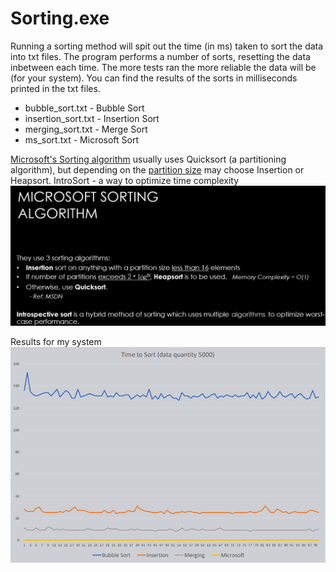 # Sorting.exe

Running a sorting method will spit out the time (in ms) taken to sort the data into txt files. The program performs a number of sorts, resetting the data inbetween each time. The more tests ran the more reliable the data will be (for your system). You can find the results of the sorts in milliseconds printed in the txt files.

- bubble_sort.txt - Bubble Sort
- insertion_sort.txt - Insertion Sort
- merging_sort.txt - Merge Sort
- ms_sort.txt - Microsoft Sort

[Microsoft's Sorting algorithm](https://stackoverflow.com/questions/1854604/which-sorting-algorithm-is-used-by-nets-array-sort-method) usually uses Quicksort (a partitioning algorithm), but depending on the [partition size](https://stackoverflow.com/questions/18181210/what-is-the-number-of-partitions-and-range-of-an-array) may choose Insertion or Heapsort.
IntroSort - a way to optimize time complexity
![IntroSort](./img/Microsoft%20sort.jpg)

Results for my system
![Results](./img/5000.PNG)
